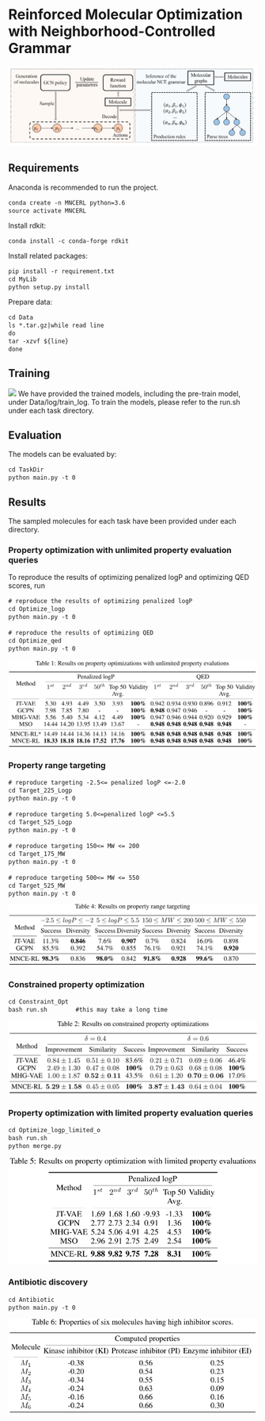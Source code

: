 # Reinforced Molecular Optimization with Neighborhood-Controlled Grammar

![Illustration of Our Framework.](./Image/framework.png)

## Requirements

Anaconda is recommended to run the project.
~~~
conda create -n MNCERL python=3.6 
source activate MNCERL
~~~

Install rdkit:
~~~
conda install -c conda-forge rdkit
~~~

Install related packages:
~~~
pip install -r requirement.txt
cd MyLib
python setup.py install
~~~
Prepare data:
~~~
cd Data
ls *.tar.gz|while read line
do
tar -xzvf ${line}
done
~~~

## Training

![](./Image/antibiostic.png)
We have provided the trained models, including the pre-train model, under Data/log/train_log. To train the models, please refer to the run.sh under each task directory.  

## Evaluation

The models can be evaluated by:
~~~
cd TaskDir
python main.py -t 0
~~~

## Results
The sampled molecules for each task have been provided under each directory.

### Property optimization with unlimited property evaluation queries
To reproduce the results of optimizing penalized logP and optimizing QED scores, run
~~~
# reproduce the results of optimizing penalized logP
cd Optimize_logp 
python main.py -t 0

# reproduce the results of optimizing QED
cd Optimize_qed
python main.py -t 0
~~~

![](./Image/optunlimited.png)

### Property range targeting

~~~
# reproduce targeting -2.5<= penalized logP <=-2.0
cd Target_225_Logp
python main.py -t 0

# reproduce targeting 5.0<=penalized logP <=5.5
cd Target_525_Logp
python main.py -t 0

# reproduce targeting 150<= MW <= 200
cd Target_175_MW
python main.py -t 0

# reproduce targeting 500<= MW <= 550
cd Target_525_MW 
python main.py -t 0
~~~

![](./Image/propertytarget.png)

### Constrained property optimization

~~~
cd Constraint_Opt
bash run.sh        #this may take a long time
~~~

![](./Image/cons.png)

### Property optimization with limited property evaluation queries

~~~
cd Optimize_logp_limited_o
bash run.sh
python merge.py
~~~

![](./Image/optlimited.png)

### Antibiotic discovery

~~~
cd Antibiotic
python main.py -t 0
~~~

![](./Image/antibiotic.png)

